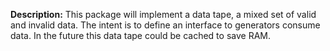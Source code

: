 **Description:**
This package will implement a data tape, a mixed set of valid and invalid data.
The intent is to define an interface to generators consume data.
In the future this data tape could be cached to save RAM.
